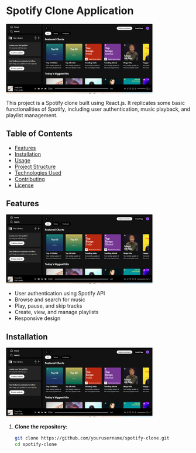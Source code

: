 # Spotify Clone Application

<img src="https://github.com/pushpamagadum/Spotify-clone/blob/main/src/assets/Screenshot%202024-07-10%20164317.png" alt="Spotify Clone" width="400">

This project is a Spotify clone built using React.js. It replicates some basic functionalities of Spotify, including user authentication, music playback, and playlist management.

## Table of Contents

- [Features](#features)
- [Installation](#installation)
- [Usage](#usage)
- [Project Structure](#project-structure)
- [Technologies Used](#technologies-used)
- [Contributing](#contributing)
- [License](#license)

## Features

<img src="https://github.com/pushpamagadum/Spotify-clone/blob/main/src/assets/Screenshot%202024-07-10%20164317.png" alt="Features" width="400">

- User authentication using Spotify API
- Browse and search for music
- Play, pause, and skip tracks
- Create, view, and manage playlists
- Responsive design

## Installation

<img src="https://github.com/pushpamagadum/Spotify-clone/blob/main/src/assets/Screenshot%202024-07-10%20164317.png" alt="Installation" width="400">


1. **Clone the repository:**

   ```sh
   git clone https://github.com/yourusername/spotify-clone.git
   cd spotify-clone




 
